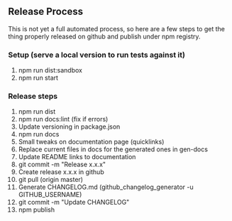 ## Release Process

This is not yet a full automated process, so here are a few steps to get the thing properly released on github
and publish under npm registry.

### Setup (serve a local version to run tests against it)
1. npm run dist:sandbox
2. npm run start
### Release steps
1. npm run dist
2. npm run docs:lint (fix if errors)
3. Update versioning in package.json
4. npm run docs
5. Small tweaks on documentation page (quicklinks)
6. Replace current files in docs for the generated ones in gen-docs
7. Update README links to documentation
8. git commit -m "Release x.x.x"
9. Create release x.x.x in github
10. git pull (origin master)
11. Generate CHANGELOG.md (github_changelog_generator -u GITHUB_USERNAME)
12. git commit -m "Update CHANGELOG"
13. npm publish
